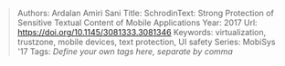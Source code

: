 > Authors: Ardalan Amiri Sani
> Title: SchrodinText: Strong Protection of Sensitive Textual Content of Mobile Applications
> Year: 2017
> Url: https://doi.org/10.1145/3081333.3081346
> Keywords: virtualization, trustzone, mobile devices, text protection, UI safety
> Series: MobiSys '17
> Tags: *Define your own tags here, separate by comma*